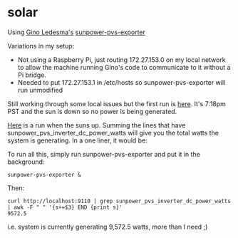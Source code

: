 # solar
Using [Gino Ledesma's](https://github.com/ginoledesma/) [sunpower-pvs-exporter](https://github.com/ginoledesma/sunpower-pvs-exporter)

Variations in my setup:
- Not using a Raspberry Pi, just routing 172.27.153.0 on my local network to allow the machine running Gino's code to communicate to it without a Pi bridge.
- Needed to put 172.27.153.1 in /etc/hosts so sunpower-pvs-exporter will run unmodified

Still working through some local issues but the first run is [here](https://github.com/hasherati/solar/blob/master/first-run).
It's 7:18pm PST and the sun is down so no power is being generated.

[Here](https://github.com/hasherati/solar/blob/master/second-run) is a run when the suns up.  Summing the lines that have sunpower_pvs_inverter_dc_power_watts will give you the total watts the system is generating.  In a one liner, it would be:

To run all this, simply run sunpower-pvs-exporter and put it in the background:
```
sunpower-pvs-exporter &
```

Then:

```
curl http://localhost:9110 | grep sunpower_pvs_inverter_dc_power_watts | awk -F " " '{s+=$3} END {print s}'
9572.5
```

i.e. system is currently generating 9,572.5 watts, more than I need ;)
